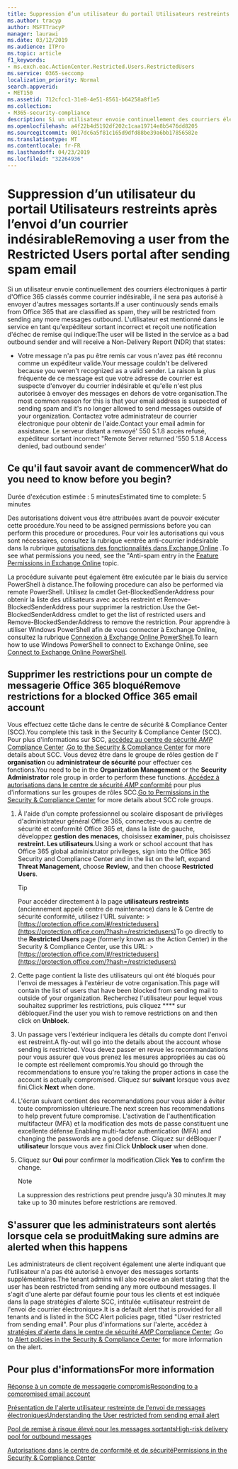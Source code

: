 ```yaml
---
title: Suppression d’un utilisateur du portail Utilisateurs restreints après l’envoi d’un courrier indésirable
ms.author: tracyp
author: MSFTTracyP
manager: laurawi
ms.date: 03/12/2019
ms.audience: ITPro
ms.topic: article
f1_keywords:
- ms.exch.eac.ActionCenter.Restricted.Users.RestrictedUsers
ms.service: O365-seccomp
localization_priority: Normal
search.appverid:
- MET150
ms.assetid: 712cfcc1-31e8-4e51-8561-b64258a8f1e5
ms.collection:
- M365-security-compliance
description: Si un utilisateur envoie continuellement des courriers électroniques à partir d'Office 365 classés comme courrier indésirable, il ne pourra pas envoyer d'autres messages.
ms.openlocfilehash: a4f22b4d5192df202c1caa19714e8b5476dd8205
ms.sourcegitcommit: 0017dc6a5f81c165d9dfd88be39a6bb17856582e
ms.translationtype: MT
ms.contentlocale: fr-FR
ms.lasthandoff: 04/23/2019
ms.locfileid: "32264936"
---
```

# <a name="removing-a-user-from-the-restricted-users-portal-after-sending-spam-email"></a><span data-ttu-id="8c2ab-103">Suppression d’un utilisateur du portail Utilisateurs restreints après l’envoi d’un courrier indésirable</span><span class="sxs-lookup"><span data-stu-id="8c2ab-103">Removing a user from the Restricted Users portal after sending spam email</span></span>

<span data-ttu-id="8c2ab-104">Si un utilisateur envoie continuellement des courriers électroniques à partir d'Office 365 classés comme courrier indésirable, il ne sera pas autorisé à envoyer d'autres messages sortants.</span><span class="sxs-lookup"><span data-stu-id="8c2ab-104">If a user continuously sends emails from Office 365 that are classified as spam, they will be restricted from sending any more messages outbound.</span></span> <span data-ttu-id="8c2ab-105">L'utilisateur est mentionné dans le service en tant qu'expéditeur sortant incorrect et reçoit une notification d'échec de remise qui indique:</span><span class="sxs-lookup"><span data-stu-id="8c2ab-105">The user will be listed in the service as a bad outbound sender and will receive a Non-Delivery Report (NDR) that states:</span></span>

- <span data-ttu-id="8c2ab-106">Votre message n'a pas pu être remis car vous n'avez pas été reconnu comme un expéditeur valide.</span><span class="sxs-lookup"><span data-stu-id="8c2ab-106">Your message couldn't be delivered because you weren't recognized as a valid sender.</span></span> <span data-ttu-id="8c2ab-107">La raison la plus fréquente de ce message est que votre adresse de courrier est suspecte d'envoyer du courrier indésirable et qu'elle n'est plus autorisée à envoyer des messages en dehors de votre organisation.</span><span class="sxs-lookup"><span data-stu-id="8c2ab-107">The most common reason for this is that your email address is suspected of sending spam and it's no longer allowed to send messages outside of your organization.</span></span> <span data-ttu-id="8c2ab-108">Contactez votre administrateur de courrier électronique pour obtenir de l'aide.</span><span class="sxs-lookup"><span data-stu-id="8c2ab-108">Contact your email admin for assistance.</span></span> <span data-ttu-id="8c2ab-109">Le serveur distant a renvoyé' 550 5.1.8 accès refusé, expéditeur sortant incorrect "</span><span class="sxs-lookup"><span data-stu-id="8c2ab-109">Remote Server returned '550 5.1.8 Access denied, bad outbound sender'</span></span>

## <a name="what-do-you-need-to-know-before-you-begin"></a><span data-ttu-id="8c2ab-110">Ce qu'il faut savoir avant de commencer</span><span class="sxs-lookup"><span data-stu-id="8c2ab-110">What do you need to know before you begin?</span></span>
<span data-ttu-id="8c2ab-111"><a name="sectionSection0"> </a></span><span class="sxs-lookup"><span data-stu-id="8c2ab-111"></span></span>

<span data-ttu-id="8c2ab-112">Durée d'exécution estimée : 5 minutes</span><span class="sxs-lookup"><span data-stu-id="8c2ab-112">Estimated time to complete: 5 minutes</span></span>
  
<span data-ttu-id="8c2ab-113">Des autorisations doivent vous être attribuées avant de pouvoir exécuter cette procédure.</span><span class="sxs-lookup"><span data-stu-id="8c2ab-113">You need to be assigned permissions before you can perform this procedure or procedures.</span></span> <span data-ttu-id="8c2ab-114">Pour voir les autorisations qui vous sont nécessaires, consultez la rubrique «entrée anti-courrier indésirable dans la rubrique [autorisations des fonctionnalités dans Exchange Online](http://technet.microsoft.com/library/15073ce1-0917-403b-8839-02a2ebc96e16.aspx) .</span><span class="sxs-lookup"><span data-stu-id="8c2ab-114">To see what permissions you need, see the "Anti-spam entry in the [Feature Permissions in Exchange Online](http://technet.microsoft.com/library/15073ce1-0917-403b-8839-02a2ebc96e16.aspx) topic.</span></span>

<span data-ttu-id="8c2ab-115">La procédure suivante peut également être exécutée par le biais du service PowerShell à distance.</span><span class="sxs-lookup"><span data-stu-id="8c2ab-115">The following procedure can also be performed via remote PowerShell.</span></span> <span data-ttu-id="8c2ab-116">Utilisez la cmdlet Get-BlockedSenderAddress pour obtenir la liste des utilisateurs avec accès restreint et Remove-BlockedSenderAddress pour supprimer la restriction.</span><span class="sxs-lookup"><span data-stu-id="8c2ab-116">Use the Get-BlockedSenderAddress cmdlet to get the list of restricted users and Remove-BlockedSenderAddress to remove the restriction.</span></span> <span data-ttu-id="8c2ab-117">Pour apprendre à utiliser Windows PowerShell afin de vous connecter à Exchange Online, consultez la rubrique [Connexion à Exchange Online PowerShell](https://go.microsoft.com/fwlink/p/?linkid=396554).</span><span class="sxs-lookup"><span data-stu-id="8c2ab-117">To learn how to use Windows PowerShell to connect to Exchange Online, see [Connect to Exchange Online PowerShell](https://go.microsoft.com/fwlink/p/?linkid=396554).</span></span>

## <a name="remove-restrictions-for-a-blocked-office-365-email-account"></a><span data-ttu-id="8c2ab-118">Supprimer les restrictions pour un compte de messagerie Office 365 bloqué</span><span class="sxs-lookup"><span data-stu-id="8c2ab-118">Remove restrictions for a blocked Office 365 email account</span></span>

<span data-ttu-id="8c2ab-119">Vous effectuez cette tâche dans le centre de sécurité & Compliance Center (SCC).</span><span class="sxs-lookup"><span data-stu-id="8c2ab-119">You complete this task in the Security & Compliance Center (SCC).</span></span> <span data-ttu-id="8c2ab-120">Pour plus d'informations sur SCC, [accédez au centre de sécurité _AMP_ Compliance Center](go-to-the-securitycompliance-center.md) .</span><span class="sxs-lookup"><span data-stu-id="8c2ab-120">[Go to the Security & Compliance Center](go-to-the-securitycompliance-center.md) for more details about SCC.</span></span> <span data-ttu-id="8c2ab-121">Vous devez être dans le groupe de rôles gestion de l' **organisation** ou **administrateur de sécurité** pour effectuer ces fonctions.</span><span class="sxs-lookup"><span data-stu-id="8c2ab-121">You need to be in the **Organization Management** or the **Security Administrator** role group in order to perform these functions.</span></span> <span data-ttu-id="8c2ab-122">[Accédez à autorisations dans le centre de sécurité _AMP_ conformité](permissions-in-the-security-and-compliance-center.md) pour plus d'informations sur les groupes de rôles SCC.</span><span class="sxs-lookup"><span data-stu-id="8c2ab-122">[Go to Permissions in the Security & Compliance Center](permissions-in-the-security-and-compliance-center.md) for more details about SCC role groups.</span></span>

1. <span data-ttu-id="8c2ab-123">À l'aide d'un compte professionnel ou scolaire disposant de privilèges d'administrateur général Office 365, connectez-vous au centre de sécurité et conformité Office 365 et, dans la liste de gauche, développez **gestion des menaces**, choisissez **examiner**, puis choisissez **restreint. Les utilisateurs**.</span><span class="sxs-lookup"><span data-stu-id="8c2ab-123">Using a work or school account that has Office 365 global administrator privileges, sign into the Office 365 Security and Compliance Center and in the list on the left, expand **Threat Management**, choose **Review**, and then choose **Restricted Users**.</span></span>
    
    > [!TIP]
    > <span data-ttu-id="8c2ab-124">Pour accéder directement à la page **utilisateurs restreints** (anciennement appelé centre de maintenance) dans le &amp; Centre de sécurité conformité, utilisez l'URL suivante: >[https://protection.office.com/#/restrictedusers](https://protection.office.com/?hash=/restrictedusers)</span><span class="sxs-lookup"><span data-stu-id="8c2ab-124">To go directly to the **Restricted Users** page (formerly known as the Action Center) in the Security &amp; Compliance Center, use this URL: > [https://protection.office.com/#/restrictedusers](https://protection.office.com/?hash=/restrictedusers)</span></span>

2. <span data-ttu-id="8c2ab-125">Cette page contient la liste des utilisateurs qui ont été bloqués pour l'envoi de messages à l'extérieur de votre organisation.</span><span class="sxs-lookup"><span data-stu-id="8c2ab-125">This page will contain the list of users that have been blocked from sending mail to outside of your organization.</span></span>  <span data-ttu-id="8c2ab-126">Recherchez l'utilisateur pour lequel vous souhaitez supprimer les restrictions, puis cliquez \*\*\*\* sur débloquer.</span><span class="sxs-lookup"><span data-stu-id="8c2ab-126">Find the user you wish to remove restrictions on and then click on **Unblock**.</span></span>

3. <span data-ttu-id="8c2ab-127">Un passage vers l'extérieur indiquera les détails du compte dont l'envoi est restreint.</span><span class="sxs-lookup"><span data-stu-id="8c2ab-127">A fly-out will go into the details about the account whose sending is restricted.</span></span> <span data-ttu-id="8c2ab-128">Vous devez passer en revue les recommandations pour vous assurer que vous prenez les mesures appropriées au cas où le compte est réellement compromis.</span><span class="sxs-lookup"><span data-stu-id="8c2ab-128">You should go through the recommendations to ensure you're taking the proper actions in case the account is actually compromised.</span></span> <span data-ttu-id="8c2ab-129">Cliquez sur **suivant** lorsque vous avez fini.</span><span class="sxs-lookup"><span data-stu-id="8c2ab-129">Click **Next** when done.</span></span>

4. <span data-ttu-id="8c2ab-130">L'écran suivant contient des recommandations pour vous aider à éviter toute compromission ultérieure.</span><span class="sxs-lookup"><span data-stu-id="8c2ab-130">The next screen has recommendations to help prevent future compromise.</span></span> <span data-ttu-id="8c2ab-131">L'activation de l'authentification multifacteur (MFA) et la modification des mots de passe constituent une excellente défense.</span><span class="sxs-lookup"><span data-stu-id="8c2ab-131">Enabling multi-factor authentication (MFA) and changing the passwords are a good defense.</span></span> <span data-ttu-id="8c2ab-132">Cliquez sur déBloquer l' **utilisateur** lorsque vous avez fini.</span><span class="sxs-lookup"><span data-stu-id="8c2ab-132">Click **Unblock user** when done.</span></span>

5. <span data-ttu-id="8c2ab-133">Cliquez sur **Oui** pour confirmer la modification.</span><span class="sxs-lookup"><span data-stu-id="8c2ab-133">Click **Yes** to confirm the change.</span></span>

    > [!NOTE]
    > <span data-ttu-id="8c2ab-134">La suppression des restrictions peut prendre jusqu'à 30 minutes.</span><span class="sxs-lookup"><span data-stu-id="8c2ab-134">It may take up to 30 minutes before restrictions are removed.</span></span> 

## <a name="making-sure-admins-are-alerted-when-this-happens"></a><span data-ttu-id="8c2ab-135">S'assurer que les administrateurs sont alertés lorsque cela se produit</span><span class="sxs-lookup"><span data-stu-id="8c2ab-135">Making sure admins are alerted when this happens</span></span>

<span data-ttu-id="8c2ab-136">Les administrateurs de client reçoivent également une alerte indiquant que l'utilisateur n'a pas été autorisé à envoyer des messages sortants supplémentaires.</span><span class="sxs-lookup"><span data-stu-id="8c2ab-136">The tenant admins will also receive an alert stating that the user has been restricted from sending any more outbound messages.</span></span> <span data-ttu-id="8c2ab-137">Il s'agit d'une alerte par défaut fournie pour tous les clients et est indiquée dans la page stratégies d'alerte SCC, intitulée «utilisateur restreint de l'envoi de courrier électronique».</span><span class="sxs-lookup"><span data-stu-id="8c2ab-137">It is a default alert that is provided for all tenants and is listed in the SCC Alert policies page, titled "User restricted from sending email".</span></span> <span data-ttu-id="8c2ab-138">Pour plus d'informations sur l'alerte, accédez à [stratégies d'alerte dans le centre de sécurité _AMP_ Compliance Center](https://docs.microsoft.com/en-us/office365/securitycompliance/alert-policies) .</span><span class="sxs-lookup"><span data-stu-id="8c2ab-138">Go to [Alert policies in the Security & Compliance Center](https://docs.microsoft.com/en-us/office365/securitycompliance/alert-policies) for more information on the alert.</span></span>

## <a name="for-more-information"></a><span data-ttu-id="8c2ab-139">Pour plus d'informations</span><span class="sxs-lookup"><span data-stu-id="8c2ab-139">For more information</span></span>

[<span data-ttu-id="8c2ab-140">Réponse à un compte de messagerie compromis</span><span class="sxs-lookup"><span data-stu-id="8c2ab-140">Responding to a compromised email account</span></span>](responding-to-a-compromised-email-account.md)

[<span data-ttu-id="8c2ab-141">Présentation de l'alerte utilisateur restreinte de l'envoi de messages électroniques</span><span class="sxs-lookup"><span data-stu-id="8c2ab-141">Understanding the User restricted from sending email alert</span></span>](https://docs.microsoft.com/en-us/office365/securitycompliance/alert-policies)

[<span data-ttu-id="8c2ab-142">Pool de remise à risque élevé pour les messages sortants</span><span class="sxs-lookup"><span data-stu-id="8c2ab-142">High-risk delivery pool for outbound messages</span></span>](high-risk-delivery-pool-for-outbound-messages.md)

[<span data-ttu-id="8c2ab-143">Autorisations dans le centre de conformité et de sécurité</span><span class="sxs-lookup"><span data-stu-id="8c2ab-143">Permissions in the Security & Compliance Center</span></span>](permissions-in-the-security-and-compliance-center.md)
